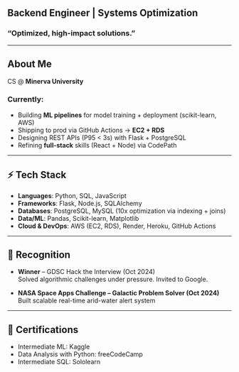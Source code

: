 ## Backend Engineer | Systems Optimization

### “Optimized, high-impact solutions.”  

---

## About Me  
CS @ **Minerva University**

### Currently:
- Building **ML pipelines** for model training + deployment (scikit-learn, AWS)
- Shipping to prod via GitHub Actions → **EC2 + RDS**
- Designing REST APIs (P95 < 3s) with Flask + PostgreSQL
- Refining **full-stack** skills (React + Node) via CodePath

---

## ⚡ Tech Stack  
- **Languages**: Python, SQL, JavaScript  
- **Frameworks**: Flask, Node.js, SQLAlchemy  
- **Databases**: PostgreSQL, MySQL (10x optimization via indexing + joins)  
- **Data/ML**: Pandas, Scikit-learn, Matplotlib  
- **Cloud & DevOps**: AWS (EC2, RDS), Render, Heroku, GitHub Actions

---

## 🏅 Recognition  
- **Winner** – GDSC Hack the Interview (Oct 2024)  
  Solved algorithmic challenges under pressure. Invited to Google.

- **NASA Space Apps Challenge – Galactic Problem Solver (Oct 2024)**  
  Built scalable real-time arid-water alert system

---

## 📜 Certifications  
- Intermediate ML: Kaggle
- Data Analysis with Python: freeCodeCamp
- Intermediate SQL: Sololearn
